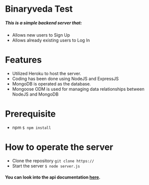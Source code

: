 # Binaryveda Test
##### This is a simple backend server that:

- Allows new users to Sign Up
- Allows already existing users to Log In

# Features

- Utilized Heroku to host the server.
- Coding has been done using NodeJS and ExpressJS
- MongoDB is operated as the database.
- Mongoose ODM is used for managing data relationships between NodeJS and MongoDB

# Prerequisite
- npm
    `$ npm install`

# How to operate the server
- Clone the repository
    `git clone https://`
- Start the server
    `$ node server.js`

#### You can look into the api documentation [here](https://binaryveda-test-app.herokuapp.com/docs/).